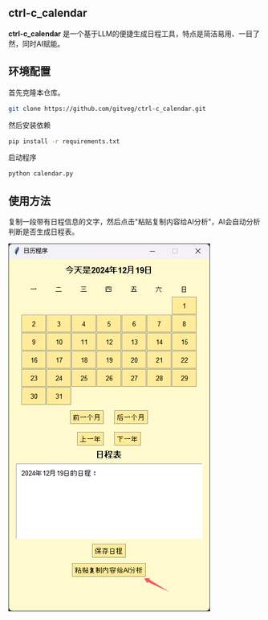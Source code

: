 ## ctrl-c_calendar


**ctrl-c_calendar** 是一个基于LLM的便捷生成日程工具，特点是简洁易用、一目了然，同时AI赋能。

## 环境配置

首先克隆本仓库。

```bash
git clone https://github.com/gitveg/ctrl-c_calendar.git
```

然后安装依赖
```bash
pip install -r requirements.txt
```

启动程序
```bash
python calendar.py
```

## 使用方法

复制一段带有日程信息的文字，然后点击"粘贴复制内容给AI分析"，AI会自动分析判断是否生成日程表。

![usage](https://github.com/gitveg/ctrl-c_calendar/blob/main/assets/usage.png)
